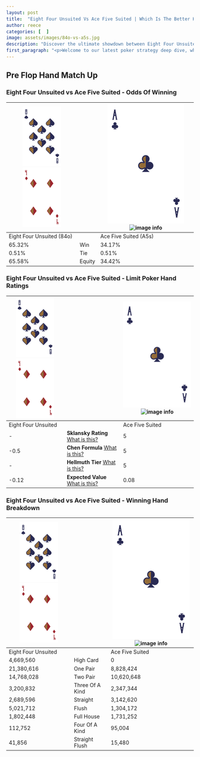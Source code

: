 ```yaml
---
layout: post
title:  "Eight Four Unsuited Vs Ace Five Suited | Which Is The Better Hand In Poker? A Complete Guide"
author: reece
categories: [  ]
image: assets/images/84o-vs-a5s.jpg
description: "Discover the ultimate showdown between Eight Four Unsuited and Ace Five Suited in poker! Uncover the odds, strategies, and scenarios where one hand triumphs over the other. Get ready to up your poker game with this thrilling analysis."
first_paragraph: "<p>Welcome to our latest poker strategy deep dive, where we're pitting two distinct hands against each other in a high-stakes showdown: Eight Four Unsuited vs Ace Five Suited.</p><p>In the dynamic world of poker, every decision counts, and knowing which hand holds the upper hand is key to your success at the table.</p><p>In this article, we'll dissect these two hands, explore the scenarios where one dominates the other, and equip you with the knowledge to make strategic choices that can tip the odds in your favor.</p><p>Get ready to unravel the intriguing dynamics of these poker hands and elevate your game to new heights.</p>"
---
```




[comment]: # (sp0)

## Pre Flop Hand Match Up

<div class="table hand-ratings" markdown="1"> 



### Eight Four Unsuited vs Ace Five Suited - Odds Of Winning


    
| ![image info](assets/images/hand1/8.png) ![image info](assets/images/hand1/4o.png) |  | ![image info](assets/images/hand2/A.png) ![image info](assets/images/hand2/5s.png) |
| -------- | -------- | -------- |
| Eight Four Unsuited (84o) |  | Ace Five Suited (A5s) |
| 65.32% | Win | 34.17% |
| 0.51% | Tie | 0.51% |
| 65.58% | Equity | 34.42% |




[comment]: # (sp1)



### Eight Four Unsuited vs Ace Five Suited - Limit Poker Hand Ratings


    
| ![image info](assets/images/hand1/8.png) ![image info](assets/images/hand1/4o.png) |  | ![image info](assets/images/hand2/A.png) ![image info](assets/images/hand2/5s.png) |
| -------- | -------- | -------- |
| Eight Four Unsuited |  | Ace Five Suited |
| - | **Sklansky Rating** [What is this?](/sklansky-rating-explained) | 5 |
| -0.5 | **Chen Formula** [What is this?](/chen-formula-explained) | 5 |
| - | **Hellmuth Tier** [What is this?](/Hellmuth-tier-explained) | 5 |
| -0.12 | **Expected Value** [What is this?](/expected-value-explained) | 0.08 |




[comment]: # (sp2)



### Eight Four Unsuited vs Ace Five Suited - Winning Hand Breakdown


    
| ![image info](assets/images/hand1/8.png) ![image info](assets/images/hand1/4o.png) |  | ![image info](assets/images/hand2/A.png) ![image info](assets/images/hand2/5s.png) |
| -------- | -------- | -------- |
| Eight Four Unsuited |  | Ace Five Suited |
| 4,669,560 | High Card | 0 |
| 21,380,616 | One Pair | 8,828,424 |
| 14,768,028 | Two Pair | 10,620,648 |
| 3,200,832 | Three Of A Kind | 2,347,344 |
| 2,689,596 | Straight | 3,142,620 |
| 5,021,712 | Flush | 1,304,172 |
| 1,802,448 | Full House | 1,731,252 |
| 112,752 | Four Of A Kind | 95,004 |
| 41,856 | Straight Flush | 15,480 |




[comment]: # (sp3)



</div>

[comment]: # (sp4)



[comment]: # (sp5)

